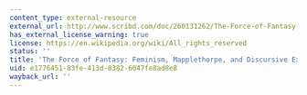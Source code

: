 ```yaml
---
content_type: external-resource
external_url: http://www.scribd.com/doc/260131262/The-Force-of-Fantasy-Feminism-Mapplethorpe-and-Discursive-Excess#scribd
has_external_license_warning: true
license: https://en.wikipedia.org/wiki/All_rights_reserved
status: ''
title: 'The Force of Fantasy: Feminism, Mapplethorpe, and Discursive Excess'
uid: e1776451-83fe-413d-8382-6047fe8ad8e8
wayback_url: ''
---
```

